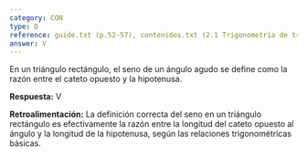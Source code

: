 ```yaml
---
category: CON
type: D
reference: guide.txt (p.52-57), contenidos.txt (2.1 Trigonometría de triángulos rectángulos)
answer: V
---
```


En un triángulo rectángulo, el seno de un ángulo agudo se define como la razón entre el cateto opuesto y la hipotenusa.

**Respuesta:** V

**Retroalimentación:**
La definición correcta del seno en un triángulo rectángulo es efectivamente la razón entre la longitud del cateto opuesto al ángulo y la longitud de la hipotenusa, según las relaciones trigonométricas básicas.
